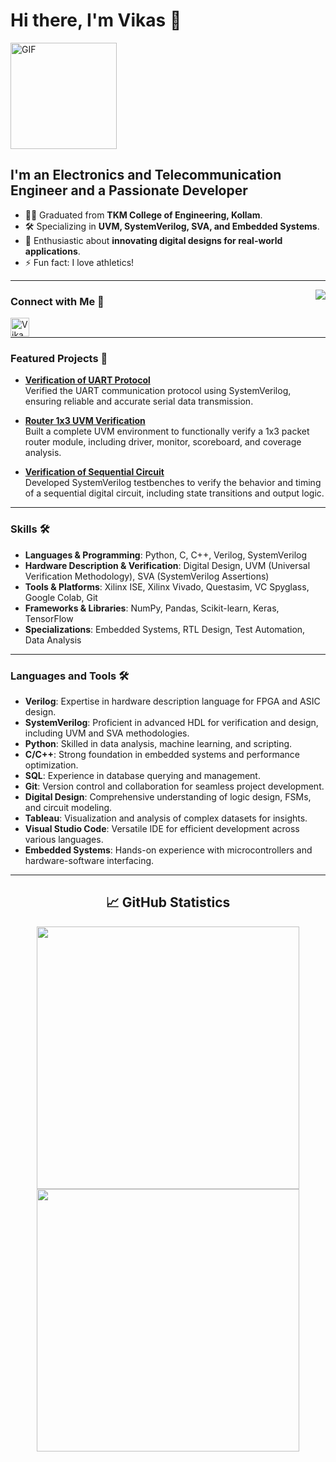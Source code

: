 # Hi there, I'm Vikas 👋  

<img align="top" alt="GIF" height="170px" src="https://media.giphy.com/media/L1R1tvI9svkIWwpVYr/giphy.gif" />  

## I'm an Electronics and Telecommunication Engineer and a Passionate Developer  

- 👨‍💻 Graduated from **TKM College of Engineering, Kollam**.  
- 🛠️ Specializing in **UVM, SystemVerilog, SVA, and Embedded Systems**.  
- 🌟 Enthusiastic about **innovating digital designs for real-world applications**.  
- ⚡ Fun fact: I love athletics!  

---

<img align="right" src="http://estruyf-github.azurewebsites.net/api/VisitorHit?user=Vk13io&repo=Bgstatic&countColor=%237B1E7B"/>  

### Connect with Me 📝  

[<img align="left" alt="Vikas K | LinkedIn" height="30px" src="https://cdn-icons-png.flaticon.com/512/174/174857.png"/>](https://www.linkedin.com/in/-vikask/)  

<br/>  

---

### Featured Projects 🚀  

- [**Verification of UART Protocol**](https://github.com/Vk13io/Verification_of_UART_Protocol)  
   Verified the UART communication protocol using SystemVerilog, ensuring reliable and accurate serial data transmission.

- [**Router 1x3 UVM Verification**](https://github.com/Vk13io/Verification-of-Router-1X3-using-UVM-)  
   Built a complete UVM environment to functionally verify a 1x3 packet router module, including driver, monitor, scoreboard, and coverage analysis.

- [**Verification of Sequential Circuit**](https://github.com/Vk13io/Verifiication-of-Sequential-Circuit)  
   Developed SystemVerilog testbenches to verify the behavior and timing of a sequential digital circuit, including state transitions and output logic.
 

---

### Skills 🛠️  

- **Languages & Programming**: Python, C, C++, Verilog, SystemVerilog  
- **Hardware Description & Verification**: Digital Design, UVM (Universal Verification Methodology), SVA (SystemVerilog Assertions)  
- **Tools & Platforms**: Xilinx ISE, Xilinx Vivado, Questasim, VC Spyglass, Google Colab, Git  
- **Frameworks & Libraries**: NumPy, Pandas, Scikit-learn, Keras, TensorFlow  
- **Specializations**: Embedded Systems, RTL Design, Test Automation, Data Analysis  

---

### Languages and Tools 🛠️  


- **Verilog**: Expertise in hardware description language for FPGA and ASIC design.
- **SystemVerilog**: Proficient in advanced HDL for verification and design, including UVM and SVA methodologies.
- **Python**: Skilled in data analysis, machine learning, and scripting.
- **C/C++**: Strong foundation in embedded systems and performance optimization.
- **SQL**: Experience in database querying and management.
- **Git**: Version control and collaboration for seamless project development.
- **Digital Design**: Comprehensive understanding of logic design, FSMs, and circuit modeling.
- **Tableau**: Visualization and analysis of complex datasets for insights.
- **Visual Studio Code**: Versatile IDE for efficient development across various languages.
- **Embedded Systems**: Hands-on experience with microcontrollers and hardware-software interfacing.



---

<h2 align="center">📈 GitHub Statistics</h2>

<div align="center">
  <img src="https://github-readme-stats-sigma-five.vercel.app/api?username=Vk13io&show_icons=true&include_all_commits=true&count_private=true&theme=radical&line_height=40" width="420" />
  <img src="https://github-readme-stats.vercel.app/api/top-langs/?username=Vk13io&layout=compact&theme=radical&hide=css&langs_count=6" width="420" />
</div>

